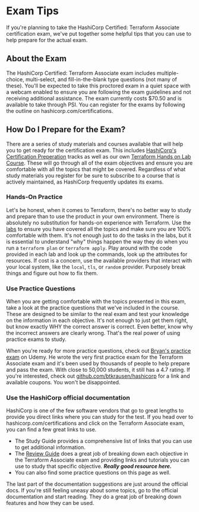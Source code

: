 # Exam Tips

If you're planning to take the HashiCorp Certified: Terraform Associate certification exam, we've put together some helpful tips that you can use to help prepare for the actual exam.

## About the Exam

The HashiCorp Certified: Terraform Associate exam includes multiple-choice, multi-select, and fill-in-the-blank type questions (not many of these). You'll be expected to take this proctored exam in a quiet space with a webcam enabled to ensure you are following the exam guidelines and not receiving additional assistance. The exam currently costs $70.50 and is available to take through PSI. You can register for the exams by following the outline on hashicorp.com/certifications.

## How Do I Prepare for the Exam?

There are a series of study materials and courses available that will help you to get ready for the certification exam.  This includes [HashiCorp's Certification Preperation](https://developer.hashicorp.com/terraform/tutorials/certification-003) tracks as well as our own [Terraform Hands on Lab Course](https://www.udemy.com/course/terraform-hands-on-labs).  These will go through all of the exam objectives and ensure you are comfortable with all the topics that might be covered. Regardless of what study materials you register for be sure to subscribe to a course that is actively maintained, as HashiCorp frequently updates its exams.

### Hands-On Practice

Let's be honest, when it comes to Terraform, there's no better way to study and prepare than to use the product in your own environment. There is absolutely no substitution for hands-on experience with Terraform. Use the [labs](README.md) to ensure you have covered all the topics and make sure you are 100% comfortable with them. It's not enough just to do the tasks in the labs, but it is essential to understand "why" things happen the way they do when you run a `terraform plan` or `terraform apply`. Play around with the code provided in each lab and look up the commands, look up the attributes for resources. If cost is a concern, use the available providers that interact with your local system, like the `local`, `tls`, or `random` provider. Purposely break things and figure out how to fix them.

### Use Practice Questions

When you are getting comfortable with the topics presented in this exam, take a look at the practice questions that we've included in the course. These are designed to be similar to the real exam and test your knowledge on the information in each objective. It's not enough to just get them right, but know exactly WHY the correct answer is correct. Even better, know why the incorrect answers are clearly wrong. That's the real power of using practice exams to study.

When you're ready for more practice questions, check out [Bryan's practice exam](https://btk.me/tf) on Udemy. He wrote the very first practice exam for the Terraform Associate exam and it's been used by thousands of people to help prepare and pass the exam. With close to 50,000 students, it still has a 4.7 rating. If you're interested, check out [github.com/btkrausen/hashicorp](github.com/btkrausen/hashicorp) for a link and available coupons. You won't be disappointed.

### Use the HashiCorp official documentation

HashiCorp is one of the few software vendors that go to great lengths to provide you direct links where you can study for the test. If you head over to hashicorp.com/certifications and click on the Terraform Associate exam, you can find a few great links to use. 

 - The Study Guide provides a comprehensive list of links that you can use to get additional information. 
 - The [Review Guide](README.md) does a great job of breaking down each objective in the Terraform Associate exam and providing links and tutorials you can use to study that specific objective. ***Really good resource here.***
 - You can also find some practice questions on this page as well.

 The last part of the documentation suggestions are just around the official docs. If you're still feeling uneasy about some topics, go to the official documentation and start reading. They do a great job of breaking down features and how they can be used.